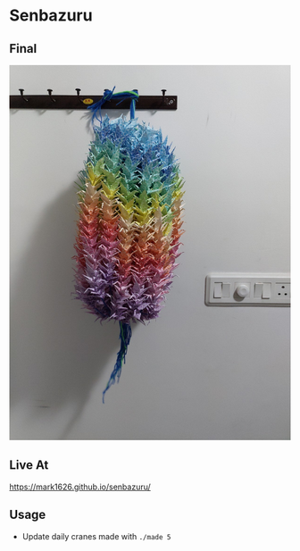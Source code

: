 # Senbazuru

## Final

![Senbazuru Assembled](./senbazuru_assembled.jpg)

## Live At

https://mark1626.github.io/senbazuru/

## Usage

- Update daily cranes made with `./made 5`
